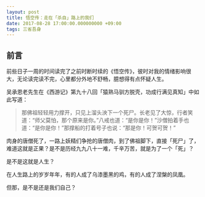 ```yaml
---
layout: post
title: 悟空传：走在「杀自」路上的我们
date: 2017-08-28 17:00:00.000000000 +09:00
tags: 三省吾身
---
```


## 前言

前些日子一周的时间读完了之前时断时续的《悟空传》，彼时对我的情绪影响很大，无论读完读不完，心里都分外地不舒畅，臆想得有点怀疑人生。

吴承恩老先生在《西游记》第九十八回「猿熟马驯方脱壳，功成行满见真知」中如此写道：

> 那佛祖轻轻用力撑开，只见上溜头泱下一个死尸。长老见了大惊，行者笑道：“师父莫怕，那个原来是你。”八戒也道：“是你是你！”沙僧拍着手也道：“是你是你！”那撑船的打着号子也说：“那是你！可贺可贺！”

肉身的唐僧死了，一路上妖精们争抢的唐僧肉，到了佛祖脚下，直接「死尸」了，难道这就是正果？是不是历经九九八十一难，千辛万苦，就是为了一个「死」？

是不是这就是人生？

在人生路上的岁岁年年，有的人成了乌漆墨黑的鸡，有的人成了涅槃的凤凰。

但那，是不是还是我们自己？
